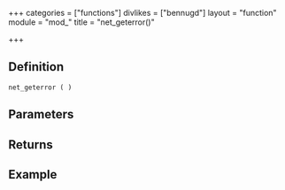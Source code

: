 +++
categories = ["functions"]
divlikes = ["bennugd"]
layout = "function"
module = "mod_"
title = "net_geterror()"

+++

## Definition

    net_geterror ( )

## Parameters

## Returns

## Example
